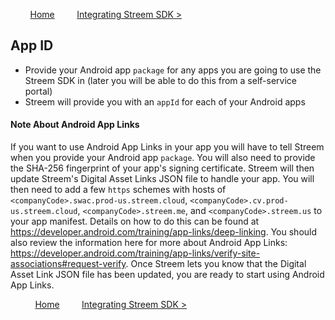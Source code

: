 &nbsp; &nbsp; &nbsp; &nbsp;
[Home](../README.md)
&nbsp; &nbsp; &nbsp; &nbsp;
[Integrating Streem SDK >](integrating.md)

## App ID

-   Provide your Android app `package` for any apps you are going to use the Streem SDK in (later you will be able to do this from a self-service portal)
-   Streem will provide you with an `appId` for each of your Android apps

#### Note About Android App Links

If you want to use Android App Links in your app you will have to tell Streem when you provide your Android app `package`. You will also need to provide the SHA-256 fingerprint of your app's signing certificate. Streem will then update Streem's Digital Asset Links JSON file to handle your app. You will then need to add a few `https` schemes with hosts of `<companyCode>.swac.prod-us.streem.cloud`, `<companyCode>.cv.prod-us.streem.cloud`, `<companyCode>.streem.me`, and `<companyCode>.streem.us` to your app manifest. Details on how to do this can be found at https://developer.android.com/training/app-links/deep-linking. You should also review the information here for more about Android App Links: https://developer.android.com/training/app-links/verify-site-associations#request-verify. Once Streem lets you know that the Digital Asset Link JSON file has been updated, you are ready to start using Android App Links.

&nbsp;
&nbsp; &nbsp; &nbsp; &nbsp;
[Home](../README.md)
&nbsp; &nbsp; &nbsp; &nbsp;
[Integrating Streem SDK >](integrating.md)
